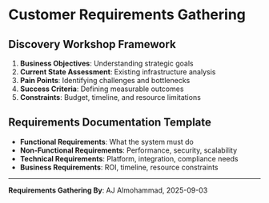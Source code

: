 # Customer Requirements Gathering

## Discovery Workshop Framework
1. **Business Objectives**: Understanding strategic goals
2. **Current State Assessment**: Existing infrastructure analysis
3. **Pain Points**: Identifying challenges and bottlenecks
4. **Success Criteria**: Defining measurable outcomes
5. **Constraints**: Budget, timeline, and resource limitations

## Requirements Documentation Template
- **Functional Requirements**: What the system must do
- **Non-Functional Requirements**: Performance, security, scalability
- **Technical Requirements**: Platform, integration, compliance needs
- **Business Requirements**: ROI, timeline, resource constraints

---
**Requirements Gathering By**: AJ Almohammad, 2025-09-03

